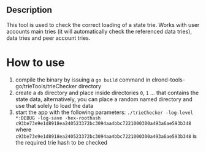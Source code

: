 ## Description

This tool is used to check the correct loading of a state trie. Works with user accounts main tries 
(it will automatically check the referenced data tries), data tries and peer account tries.

# How to use

1. compile the binary by issuing a `go build` command in elrond-tools-go/trieTools/trieChecker directory
2. create a `db` directory and place inside directories `0`, `1` ... that contains the state data, alternatively, you can place a random named directory and use that solely to load the data
3. start the app with the following parameters: `./trieChecker -log-level *:DEBUG -log-save -hex-roothash c93be73e9e1d8918ea240523372bc3094aa4bbc7221000300a493a6ae593b348` where `c93be73e9e1d8918ea240523372bc3094aa4bbc7221000300a493a6ae593b348` is the required trie hash to be checked
